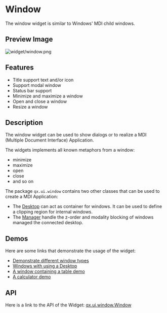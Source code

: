 Window
======

The window widget is similar to Windows' MDI child windows.

Preview Image
-------------

![widget/window.png](/pages/widget/window.png%0A%20%20%20%20%20%20%20%20%20%20%20%20%20%20%20%20%20%20%20%20:width:%20500%20px%0A%20%20%20%20%20%20%20%20%20%20%20%20%20%20%20%20%20%20%20%20:target:%20../../_images/window.png)

Features
--------

-   Title support text and/or icon
-   Support modal window
-   Status bar support
-   Minimize and maximize a window
-   Open and close a window
-   Resize a window

Description
-----------

The window widget can be used to show dialogs or to realize a MDI (Multiple Document Interface) Application.

The widgets implements all known metaphors from a window:

-   minimize
-   maximize
-   open
-   close
-   and so on

The package `qx.ui.window` contains two other classes that can be used to create a MDI Application:

-   The [Desktop](http://demo.qooxdoo.org/%{version}/apiviewer/#qx.ui.window.Desktop) can act as container for windows. It can be used to define a clipping region for internal windows.
-   The [Manager](http://demo.qooxdoo.org/%{version}/apiviewer/#qx.ui.window.Manager) handle the z-order and modality blocking of windows managed the connected desktop.

Demos
-----

Here are some links that demonstrate the usage of the widget:

-   [Demonstrate different window types](http://demo.qooxdoo.org/%{version}/demobrowser/#widget~Window.html)
-   [Windows with using a Desktop](http://demo.qooxdoo.org/%{version}/demobrowser/#widget~Desktop.html)
-   [A window containing a table demo](http://demo.qooxdoo.org/%{version}/demobrowser/#table~Table.html)
-   [A calculator demo](http://demo.qooxdoo.org/%{version}/demobrowser/#showcase~Calculator.html)

API
---

Here is a link to the API of the Widget:
[qx.ui.window.Window](http://demo.qooxdoo.org/%{version}/apiviewer/#qx.ui.window.Window)
